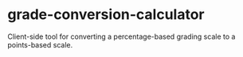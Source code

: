 # grade-conversion-calculator

Client-side tool for converting a percentage-based grading scale to a points-based scale.
